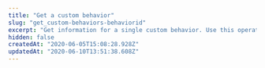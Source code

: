 ```yaml
---
title: "Get a custom behavior"
slug: "get_custom-behaviors-behaviorid"
excerpt: "Get information for a single custom behavior. Use this operation if you want to examine the custom behavior's XML metadata source."
hidden: false
createdAt: "2020-06-05T15:08:28.928Z"
updatedAt: "2020-06-10T13:51:38.608Z"
---
```

